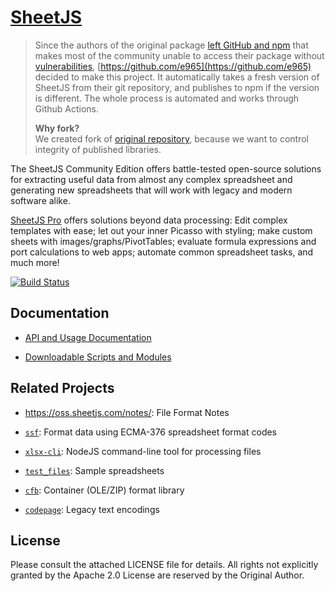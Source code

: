 # [SheetJS](https://sheetjs.com)

> Since the authors of the original package 
[left GitHub and npm](https://git.sheetjs.com/sheetjs/sheetjs/issues/2667)
that makes most of the community unable to access their package without
[vulnerabilities](https://github.com/advisories/GHSA-4r6h-8v6p-xvw6),
[https://github.com/e965](https://github.com/e965) decided to make this project.
It automatically takes a fresh version of SheetJS
from their git repository, and publishes to npm if the version is different.
The whole process is automated and works through Github Actions.
> 
>**Why fork?**  
We created fork of [original repository](https://github.com/e965/sheetjs-npm-publisher),
because we want to control integrity of published libraries. 

The SheetJS Community Edition offers battle-tested open-source solutions for
extracting useful data from almost any complex spreadsheet and generating new
spreadsheets that will work with legacy and modern software alike.

[SheetJS Pro](https://sheetjs.com/pro) offers solutions beyond data processing:
Edit complex templates with ease; let out your inner Picasso with styling; make
custom sheets with images/graphs/PivotTables; evaluate formula expressions and
port calculations to web apps; automate common spreadsheet tasks, and much more!

[![Build Status](https://saucelabs.com/browser-matrix/sheetjs.svg)](https://saucelabs.com/u/sheetjs)

## Documentation

- [API and Usage Documentation](https://docs.sheetjs.com)

- [Downloadable Scripts and Modules](https://cdn.sheetjs.com)

## Related Projects

- <https://oss.sheetjs.com/notes/>: File Format Notes

- [`ssf`](packages/ssf): Format data using ECMA-376 spreadsheet format codes

- [`xlsx-cli`](packages/xlsx-cli/): NodeJS command-line tool for processing files

- [`test_files`](https://github.com/SheetJS/test_files): Sample spreadsheets

- [`cfb`](https://git.sheetjs.com/SheetJS/js-cfb): Container (OLE/ZIP) format library

- [`codepage`](https://git.sheetjs.com/SheetJS/js-codepage): Legacy text encodings

## License

Please consult the attached LICENSE file for details.  All rights not explicitly
granted by the Apache 2.0 License are reserved by the Original Author.
